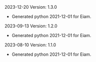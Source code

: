 2023-12-20 Version: 1.3.0
- Generated python 2021-12-01 for Eiam.

2023-09-13 Version: 1.2.0
- Generated python 2021-12-01 for Eiam.

2023-08-10 Version: 1.1.0
- Generated python 2021-12-01 for Eiam.

